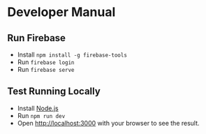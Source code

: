# Developer Manual

## Run Firebase
* Install `npm install -g firebase-tools`
* Run `firebase login`
* Run `firebase serve`

## Test Running Locally
* Install [Node.js](https://nodejs.org/en/)
* Run `npm run dev`
* Open [http://localhost:3000](http://localhost:3000) with your browser to see the result.